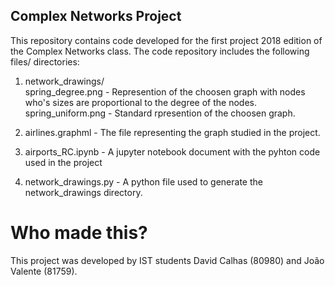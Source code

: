 ## Complex Networks Project

This repository contains code developed for the first project 2018 edition of the Complex Networks class.
The code repository includes the following files/ directories:

1. network_drawings/ <br />
         spring_degree.png - Represention of the choosen graph with nodes who's sizes are proportional to the degree of the nodes. <br />
         spring_uniform.png - Standard rpresention of the choosen graph.
  
2. airlines.graphml - The file representing the graph studied in the project.

3. airports_RC.ipynb - A jupyter notebook document with the pyhton code used in the  project

4. network_drawings.py - A python file used to generate the network_drawings directory.

# Who made this?

This project was developed by IST students David Calhas (80980) and João Valente (81759).
